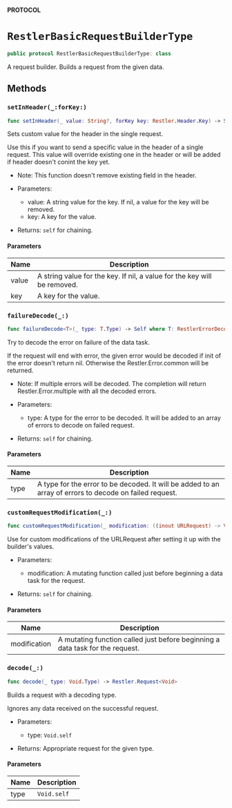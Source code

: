 **PROTOCOL**

# `RestlerBasicRequestBuilderType`

```swift
public protocol RestlerBasicRequestBuilderType: class
```

A request builder. Builds a request from the given data.

## Methods
### `setInHeader(_:forKey:)`

```swift
func setInHeader(_ value: String?, forKey key: Restler.Header.Key) -> Self
```

Sets custom value for the header in the single request.

Use this if you want to send a specific value in the header of a single request.
This value will override existing one in the header or will be added if header doesn't conint the key yet.

- Note:
  This function doesn't remove existing field in the header.

- Parameters:
  - value: A string value for the key. If nil, a value for the key will be removed.
  - key: A key for the value.

- Returns: `self` for chaining.

#### Parameters

| Name | Description |
| ---- | ----------- |
| value | A string value for the key. If nil, a value for the key will be removed. |
| key | A key for the value. |

### `failureDecode(_:)`

```swift
func failureDecode<T>(_ type: T.Type) -> Self where T: RestlerErrorDecodable
```

Try to decode the error on failure of the data task.

If the request will end with error, the given error would be decoded if init of the error doesn't return nil.
Otherwise the Restler.Error.common will be returned.

- Note:
  If multiple errors will be decoded. The completion will return Restler.Error.multiple with all the decoded errors.

- Parameters:
  - type: A type for the error to be decoded. It will be added to an array of errors to decode on failed request.

- Returns: `self` for chaining.

#### Parameters

| Name | Description |
| ---- | ----------- |
| type | A type for the error to be decoded. It will be added to an array of errors to decode on failed request. |

### `customRequestModification(_:)`

```swift
func customRequestModification(_ modification: ((inout URLRequest) -> Void)?) -> Self
```

Use for custom modifications of the URLRequest after setting it up with the builder's values.

- Parameters:
  - modification: A mutating function called just before beginning a data task for the request.

- Returns: `self` for chaining.

#### Parameters

| Name | Description |
| ---- | ----------- |
| modification | A mutating function called just before beginning a data task for the request. |

### `decode(_:)`

```swift
func decode(_ type: Void.Type) -> Restler.Request<Void>
```

Builds a request with a decoding type.

Ignores any data received on the successful request.

- Parameters:
  - type: `Void.self`

- Returns: Appropriate request for the given type.

#### Parameters

| Name | Description |
| ---- | ----------- |
| type | `Void.self` |